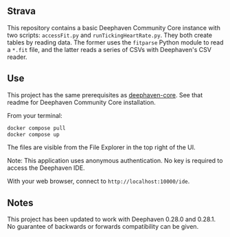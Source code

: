 ## Strava

This repository contains a basic Deephaven Community Core instance with two scripts: `accessFit.py` and `runTickingHeartRate.py`. They both create tables by reading data. The former uses the `fitparse` Python module to read a `*.fit` file, and the latter reads a series of CSVs with Deephaven's CSV reader.

## Use

This project has the same prerequisites as [deephaven-core](https://github.com/deephaven/deephaven-core). See that readme for Deephaven Community Core installation.

From your terminal:

```sh
docker compose pull
docker compose up
```

The files are visible from the File Explorer in the top right of the UI.

Note: This application uses anonymous authentication. No key is required to access the Deephaven IDE.

With your web browser, connect to `http://localhost:10000/ide`.

## Notes

This project has been updated to work with Deephaven 0.28.0 and 0.28.1. No guarantee of backwards or forwards compatibility can be given.
